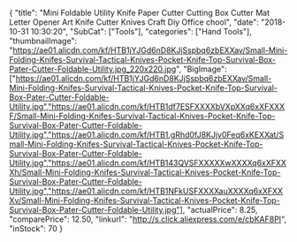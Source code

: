{
	"title": "Mini Foldable Utility Knife Paper Cutter Cutting Box  Cutter Mat Letter Opener Art Knife Cutter Knives Craft Diy Office chool",
	"date": "2018-10-31 10:30:20",
	"SubCat": ["Tools"],
	"categories": ["Hand Tools"],
	"thumbnailImage": "https://ae01.alicdn.com/kf/HTB1jYJGd6nD8KJjSspbq6zbEXXav/Small-Mini-Folding-Knifes-Survival-Tactical-Knives-Pocket-Knife-Top-Survival-Box-Pater-Cutter-Foldable-Utility.jpg_220x220.jpg",
	"BigImage": ["https://ae01.alicdn.com/kf/HTB1jYJGd6nD8KJjSspbq6zbEXXav/Small-Mini-Folding-Knifes-Survival-Tactical-Knives-Pocket-Knife-Top-Survival-Box-Pater-Cutter-Foldable-Utility.jpg","https://ae01.alicdn.com/kf/HTB1df7ESFXXXXbVXpXXq6xXFXXXF/Small-Mini-Folding-Knifes-Survival-Tactical-Knives-Pocket-Knife-Top-Survival-Box-Pater-Cutter-Foldable-Utility.jpg","https://ae01.alicdn.com/kf/HTB1.gRhd0fJ8KJjy0Feq6xKEXXat/Small-Mini-Folding-Knifes-Survival-Tactical-Knives-Pocket-Knife-Top-Survival-Box-Pater-Cutter-Foldable-Utility.jpg","https://ae01.alicdn.com/kf/HTB143QVSFXXXXXwXXXXq6xXFXXXh/Small-Mini-Folding-Knifes-Survival-Tactical-Knives-Pocket-Knife-Top-Survival-Box-Pater-Cutter-Foldable-Utility.jpg","https://ae01.alicdn.com/kf/HTB1NFkUSFXXXXauXXXXq6xXFXXXv/Small-Mini-Folding-Knifes-Survival-Tactical-Knives-Pocket-Knife-Top-Survival-Box-Pater-Cutter-Foldable-Utility.jpg"],
	"actualPrice": 8.25,
	"comparePrice": 12.50,
	"linkurl": "http://s.click.aliexpress.com/e/cbKAF8PI",
	"inStock": 70
}
